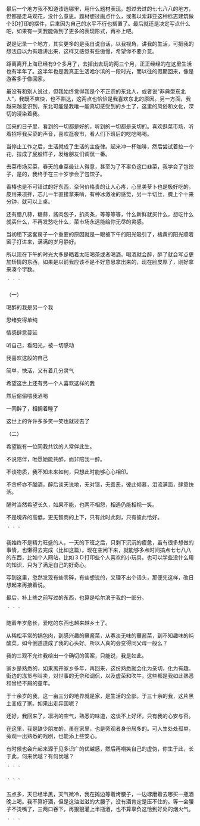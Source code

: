最后一个地方我不知道该选哪里，用什么题材表现。想过去过的七七八八的地方，但都是走马观花，没什么意思。题材想过画点什么，或者以索菲亚这种标志建筑做个3D打印的摆件，后来因为自己的水平不行也搁置了。最后就还是决定写点什么吧，如果有一天我能做到了更多的表现形式，再补上吧。



说是记录一个地方，其实更多的是我自说自话，以我视角，讲我的生活，可把我的想法自以为有趣讲出来，这样又感觉有些傲慢，希望你不要介意。



距离离开上海已经有9个多月了，去掉出去玩的两三个月，正正经经的在这里生活也有半年了。这半年也是我真正生活哈尔滨的一段时光，而以往的假期回来，像是游客多于像回家。



虽没有和别人说过，但我始终觉得我是个不正宗的东北人，或者说“非典型东北人”，我既不爽快，也不豁达，这两点也恰恰是我喜欢东北的原因。另一方面，我越来越意识到，东北可能是我唯一能真切感受到的乡土了，这里的风俗和文化，深切的浸染着我。



回来的日子里，看到的一切都是好的，听到的一切都是亲切的。喜欢逛菜市场，听着招呼我买菜的声音，喜欢逛夜市，看人们下班后的吃吃喝喝。



当停止工作之后，生活就成了生活的主旋律。起来冲一杯咖啡，然后尝试着拉一个花，拉成了屁股样子，发给朋友们调侃一番。



去菜市场买菜，春天的韭菜最让人得意，甚至为了不辜负这口韭菜，我学会了包饺子，是的，我终于在三十岁学会了包饺子。



香椿也是不可错过的好东西，奈何价格贵的让人心疼，心里美萝卜也是极好吃的，皮用来凉拌，芯儿一半直接拿来啃，有种冰激凌的感觉，另一半切丝，腌上个十来分钟，就可以上桌。



还有腊八蒜，糖蒜，酱肉包子，扒肉条，等等等等，什么新鲜就买什么，想吃什么就买什么，不再发愁吃什么，菜市场永远能给你无尽的灵感。



当初租下这套房子一个重要的原因就是一眼被下午的阳光吸引了，橘黄的阳光顺着窗子打进来，满满的岁月静好。



所以现在下午的时光大多是晒着太阳喝茶或者喝酒。喝酒就会醉，醉了就会写点更加矫情的东西，如果是以前我应该不是不好意思拿出来的，现在脸皮厚了，刚好拿来凑个字数。



｀｀｀

（一）

喝醉的我是另一个我

思绪变得单纯

情感肆意蔓延

听自己，看阳光，被一切感动

我喜欢这般的自己

简单，快活，又有着几分灵气

希望这世上还有另一个人喜欢这样的我

然后偷偷喂我酒喝

一同醉了，相拥着睡了

这世上的许许多多笑一笑也就过去了



（二）

希望能有一位同我共饮的人常伴此生。

不说陪伴，唯愿她能共醉，而非陪我一醉。

不谈物质，我不知未来如何，只想此时能够心心相印。

不贪杯亦不酗酒，醉后谈天说地，无对错，无善恶，彼此倾慕，泪流满面，肆意快活。

醒时当然希望长久，如果不能，也两不相怨，相遇仍能相视一笑。

不是境界的高低，更无智商的上下，只有此时此刻，只有彼此恰好。

｀｀｀



我始终不是精力旺盛的人，一天的下班之后，只剩下沉沉的疲惫，虽有很多想做的事情，也懒得去完成（比如这篇）。现在空闲下来，就能够多点时间搞点七七八八的东西，比如个人网站，比如３Ｄ打印些个人喜欢的小玩具。也可以学些没什么用的知识，只为了满足自己的好奇心。



写到这里，忽然发现有些零碎，有些想说的，又理不出个话头，那便先这样，改日想起来再接着说。



最后，补上些之前写过的东西，也算是哈尔滨于我的一部分。

｀｀｀

随着年岁愈长，爱吃的东西也越来越乡土了。

从稀松平常的锅包肉，到感兴趣的蘸酱菜，从寡淡无味的蘸酱菜，到不知趣味的炖酸菜。如今倒道道成了我的心头好。所以人真的会变得同父母一般么？

我的三观不允许我给出一个确切的答案，只能说，我是如此。

家乡是熟悉的，如果离开家乡多年，再回来，这份熟悉就会化为亲切，化为有趣。街边的冻货与叫卖，对世事的无奈和调侃，以及虚荣和吹牛，这些都是我如此熟悉和曾经不屑的童年。

于十余岁的我，这一亩三分的地界就是家，是生活的全部。于三十余的我，这片黑土变成了家。如果出走异国呢？

还好，我回来了，凛冽的空气，熟悉的味道，这谈不上好坏，只有我的心安与否。

在这里，我是缺少朋友的，虽在家里，也是旁观者身份居多的。可人生处处孤单，旁观一出熟悉的戏剧，也能添上些安心。

有时候也会升起来源于见多识广的优越感，然后再嘲笑自己的虚伪，你生于此，长于此，何来优越？有何优越？

｀｀｀



｀｀｀

五点多，天已经半黑，天气微冷，我在摊边等着烤腰子，一边琢磨着去哪买一瓶酒晚上喝。我不算好酒，但是这油滋滋的大腰子，没有酒肯定是压不住的。等一会腰子不烫嘴了，三两口吞下，再狠狠灌上半瓶酒，也不算辜负这恰到好处的烟火气。

｀｀｀















